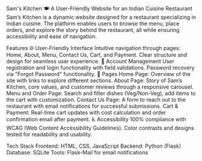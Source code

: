 Sam's Kitchen 🍽️
A User-Friendly Website for an Indian Cuisine Restaurant
Sam’s Kitchen is a dynamic website designed for a restaurant specializing in Indian cuisine. The platform enables users to browse the menu, place orders, and explore the story behind the restaurant, all while ensuring accessibility and ease of navigation.

Features
🌐 User-Friendly Interface
Intuitive navigation through pages: Home, About, Menu, Contact Us, Cart, and Payment.
Clear structure and design for seamless user experience.
🔐 Account Management
User registration and login functionality with field validations.
Password recovery via "Forgot Password" functionality.
📄 Pages
Home Page: Overview of the site with links to explore different sections.
About Page: Story of Sam’s Kitchen, core values, and customer reviews through a responsive carousel.
Menu and Order Page: Search and filter dishes (Veg/Non-Veg), add items to the cart with customization.
Contact Us Page: A form to reach out to the restaurant with email notifications for successful submissions.
Cart & Payment: Real-time cart updates with cost calculation and order confirmation email after payment.
♿ Accessibility
100% compliance with WCAG (Web Content Accessibility Guidelines).
Color contrasts and designs tested for readability and usability.

Tech Stack
Frontend: HTML, CSS, JavaScript
Backend: Python (Flask)
Database: SQLite
Tools: Flask-Mail for email notifications
